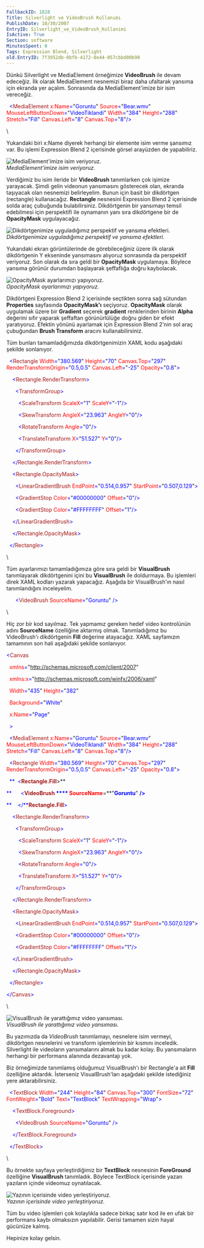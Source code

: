 ```yaml
---
FallbackID: 1828
Title: Silverlight ve VideoBrush Kullanımı
PublishDate: 10/30/2007
EntryID: Silverlight_ve_VideoBrush_Kullanimi
IsActive: True
Section: software
MinutesSpent: 0
Tags: Expression Blend, Silverlight
old.EntryID: 7f3952db-0bfb-4172-8e44-057cbbd00b98
---
```

Dünkü Silverlight ve MediaElement örneğimize **VideoBrush** ile devam
edeceğiz. İlk olarak MediaElement nesnemizi biraz daha ufaltarak yansıma
için ekranda yer açalım. Sonrasında da MediaElement'imize bir isim
vereceğiz.

<span style="color: blue;">  \<</span><span
style="color: #a31515;">MediaElement</span><span style="color: blue;">
</span><span style="color: red;">x:Name</span><span
style="color: blue;">=</span>"<span
style="color: blue;">Goruntu</span>"<span style="color: blue;">
</span><span style="color: red;">Source</span><span
style="color: blue;">=</span>"<span
style="color: blue;">Bear.wmv</span>"<span style="color: blue;">
</span><span style="color: red;">MouseLeftButtonDown</span><span
style="color: blue;">=</span>"<span
style="color: blue;">VideoTiklandi</span>"<span style="color: blue;">
</span><span style="color: red;">Width</span><span
style="color: blue;">=</span>"<span
style="color: blue;">384</span>"<span style="color: blue;"> </span><span
style="color: red;">Height</span><span
style="color: blue;">=</span>"<span
style="color: blue;">288</span>"<span style="color: blue;"> </span><span
style="color: red;">Stretch</span><span
style="color: blue;">=</span>"<span
style="color: blue;">Fill</span>"<span style="color: blue;">
</span><span style="color: red;">Canvas.Left</span><span
style="color: blue;">=</span>"<span style="color: blue;">8</span>"<span
style="color: blue;"> </span><span
style="color: red;">Canvas.Top</span><span
style="color: blue;">=</span>"<span style="color: blue;">8</span>"<span
style="color: blue;">/\></span>

\

Yukarıdaki biri x:Name diyerek herhangi bir elemente isim verme şansımız
var. Bu işlemi Expression Blend 2 içerisinde görsel arayüzden de
yapabiliriz.

![MediaElement'imize isim
veriyoruz.](http://cdn.daron.yondem.com/assets/1828/29102007_1.png)\
*MediaElement'imize isim veriyoruz.*

Verdiğimiz bu isim ileride bir **VideoBrush** tanımlarken çok işimize
yarayacak. Şimdi gelin videonun yansımasını gösterecek olan, ekranda
taşıyacak olan nesnemizi belirleyelim. Bunun için basit bir dikdörtgen
(rectangle) kullanacağız. **Rectangle** nesnesini Expression Blend 2
içerisinde solda araç çubuğunda bulabilirsiniz. Dikdörtgenin bir
yansımayı temsil edebilmesi için perspektifi ile oynamanın yanı sıra
dikdörtgene bir de **OpacityMask** uygulayacağız.

![Dikdörtgenimize uyguladığımız perspektif ve yansıma
efektleri.](http://cdn.daron.yondem.com/assets/1828/29102007_2.png)\
*Dikdörtgenimize uyguladığımız perspektif ve yansıma efektleri.*

Yukarıdaki ekran görüntülerinde de görebileceğiniz üzere ilk olarak
dikdörtgenin Y ekseninde yansımasını alıyoruz sonrasında da perspektif
veriyoruz. Son olarak da sıra geldi bir **OpacityMask** uygulamaya.
Böylece yansıma görünür durumdan başlayarak şeffaflığa doğru kaybolacak.

![OpacityMask ayarlarımızı
yapıyoruz.](http://cdn.daron.yondem.com/assets/1828/29102007_3.png)\
*OpacityMask ayarlarımızı yapıyoruz.*

Dikdörtgeni Expression Blend 2 içerisinde seçtikten sonra sağ sütundan
**Properties** sayfasında **OpacityMask'ı** seçiyoruz. **OpacityMask**
olarak uygulamak üzere bir **Gradient** seçerek **gradient**
renklerinden birinin **Alpha** değerini sıfır yaparak şeffaftan
görünürlülüğe doğru giden bir efekt yaratıyoruz. Efektin yönünü
ayarlamak için Expression Blend 2'nin sol araç çubuğundan **Brush
Transform** aracını kullanabilirsiniz.

Tüm bunları tamamladığımızda dikdörtgenimizin XAML kodu aşağıdaki
şekilde sonlanıyor.

<span style="color: blue;">  \<</span><span
style="color: #a31515;">Rectangle</span><span style="color: blue;">
</span><span style="color: red;">Width</span><span
style="color: blue;">=</span>"<span
style="color: blue;">380.569</span>"<span style="color: blue;">
</span><span style="color: red;">Height</span><span
style="color: blue;">=</span>"<span style="color: blue;">70</span>"<span
style="color: blue;"> </span><span
style="color: red;">Canvas.Top</span><span
style="color: blue;">=</span>"<span
style="color: blue;">297</span>"<span style="color: blue;"> </span><span
style="color: red;">RenderTransformOrigin</span><span
style="color: blue;">=</span>"<span
style="color: blue;">0.5,0.5</span>"<span style="color: blue;">
</span><span style="color: red;">Canvas.Left</span><span
style="color: blue;">=</span>"<span
style="color: blue;">-25</span>"<span style="color: blue;"> </span><span
style="color: red;">Opacity</span><span
style="color: blue;">=</span>"<span
style="color: blue;">0.8</span>"<span style="color: blue;">\></span>

<span style="color: blue;">    \<</span><span
style="color: #a31515;">Rectangle.RenderTransform</span><span
style="color: blue;">\></span>

<span style="color: blue;">      \<</span><span
style="color: #a31515;">TransformGroup</span><span
style="color: blue;">\></span>

<span style="color: blue;">        \<</span><span
style="color: #a31515;">ScaleTransform</span><span style="color: blue;">
</span><span style="color: red;">ScaleX</span><span
style="color: blue;">=</span>"<span style="color: blue;">1</span>"<span
style="color: blue;"> </span><span
style="color: red;">ScaleY</span><span
style="color: blue;">=</span>"<span style="color: blue;">-1</span>"<span
style="color: blue;">/\></span>

<span style="color: blue;">        \<</span><span
style="color: #a31515;">SkewTransform</span><span style="color: blue;">
</span><span style="color: red;">AngleX</span><span
style="color: blue;">=</span>"<span
style="color: blue;">23.963</span>"<span style="color: blue;">
</span><span style="color: red;">AngleY</span><span
style="color: blue;">=</span>"<span style="color: blue;">0</span>"<span
style="color: blue;">/\></span>

<span style="color: blue;">        \<</span><span
style="color: #a31515;">RotateTransform</span><span
style="color: blue;"> </span><span style="color: red;">Angle</span><span
style="color: blue;">=</span>"<span style="color: blue;">0</span>"<span
style="color: blue;">/\></span>

<span style="color: blue;">        \<</span><span
style="color: #a31515;">TranslateTransform</span><span
style="color: blue;"> </span><span style="color: red;">X</span><span
style="color: blue;">=</span>"<span
style="color: blue;">51.527</span>"<span style="color: blue;">
</span><span style="color: red;">Y</span><span
style="color: blue;">=</span>"<span style="color: blue;">0</span>"<span
style="color: blue;">/\></span>

<span style="color: blue;">      \</</span><span
style="color: #a31515;">TransformGroup</span><span
style="color: blue;">\></span>

<span style="color: blue;">    \</</span><span
style="color: #a31515;">Rectangle.RenderTransform</span><span
style="color: blue;">\></span>

<span style="color: blue;">    \<</span><span
style="color: #a31515;">Rectangle.OpacityMask</span><span
style="color: blue;">\></span>

<span style="color: blue;">      \<</span><span
style="color: #a31515;">LinearGradientBrush</span><span
style="color: blue;"> </span><span
style="color: red;">EndPoint</span><span
style="color: blue;">=</span>"<span
style="color: blue;">0.514,0.957</span>"<span style="color: blue;">
</span><span style="color: red;">StartPoint</span><span
style="color: blue;">=</span>"<span
style="color: blue;">0.507,0.129</span>"<span
style="color: blue;">\></span>

<span style="color: blue;">      \<</span><span
style="color: #a31515;">GradientStop</span><span style="color: blue;">
</span><span style="color: red;">Color</span><span
style="color: blue;">=</span>"<span
style="color: blue;">\#00000000</span>"<span style="color: blue;">
</span><span style="color: red;">Offset</span><span
style="color: blue;">=</span>"<span style="color: blue;">0</span>"<span
style="color: blue;">/\></span>

<span style="color: blue;">      \<</span><span
style="color: #a31515;">GradientStop</span><span style="color: blue;">
</span><span style="color: red;">Color</span><span
style="color: blue;">=</span>"<span
style="color: blue;">\#FFFFFFFF</span>"<span style="color: blue;">
</span><span style="color: red;">Offset</span><span
style="color: blue;">=</span>"<span style="color: blue;">1</span>"<span
style="color: blue;">/\></span>

<span style="color: blue;">    \</</span><span
style="color: #a31515;">LinearGradientBrush</span><span
style="color: blue;">\></span>

<span style="color: blue;">    \</</span><span
style="color: #a31515;">Rectangle.OpacityMask</span><span
style="color: blue;">\></span>

<span style="color: blue;">  \</</span><span
style="color: #a31515;">Rectangle</span><span
style="color: blue;">\></span>

\

Tüm ayarlarımızı tamamladığımıza göre sıra geldi bir **VisualBrush**
tanımlayarak dikdörtgenini içini bu **VisualBrush** ile doldurmaya. Bu
işlemleri direk XAML kodları yazarak yapacağız. Aşağıda bir
VisualBrush'ın nasıl tanımlandığını inceleyelim.

<span style="color: blue;">      \<</span><span
style="color: #a31515;">VideoBrush</span><span style="color: blue;">
</span><span style="color: red;">SourceName</span><span
style="color: blue;">=</span>"<span
style="color: blue;">Goruntu</span>"<span style="color: blue;">
/\></span>

\

Hiç zor bir kod sayılmaz. Tek yapmamız gereken hedef video kontrolünün
adını **SourceName** özelliğine aktarmış olmak. Tanımladığımız bu
VideoBrush'ı dikdörtgenin **Fill** değerine atayacağız. XAML sayfamızın
tamamının son hali aşağıdaki şekilde sonlanıyor.

<span style="color: blue;">\<</span><span
style="color: #a31515;">Canvas</span>

<span style="color: blue;">  </span><span
style="color: red;">xmlns</span><span
style="color: blue;">=</span>"<span
style="color: blue;">http://schemas.microsoft.com/client/2007</span>"

<span style="color: blue;">  </span><span
style="color: red;">xmlns:x</span><span
style="color: blue;">=</span>"<span
style="color: blue;">http://schemas.microsoft.com/winfx/2006/xaml</span>"

<span style="color: blue;">  </span><span
style="color: red;">Width</span><span
style="color: blue;">=</span>"<span
style="color: blue;">435</span>"<span style="color: blue;"> </span><span
style="color: red;">Height</span><span
style="color: blue;">=</span>"<span style="color: blue;">382</span>"

<span style="color: blue;">  </span><span
style="color: red;">Background</span><span
style="color: blue;">=</span>"<span style="color: blue;">White</span>"

<span style="color: blue;">  </span><span
style="color: red;">x:Name</span><span
style="color: blue;">=</span>"<span style="color: blue;">Page</span>"

<span style="color: blue;">  \></span>

<span style="color: blue;">  \<</span><span
style="color: #a31515;">MediaElement</span><span style="color: blue;">
</span><span style="color: red;">x:Name</span><span
style="color: blue;">=</span>"<span
style="color: blue;">Goruntu</span>"<span style="color: blue;">
</span><span style="color: red;">Source</span><span
style="color: blue;">=</span>"<span
style="color: blue;">Bear.wmv</span>"<span style="color: blue;">
</span><span style="color: red;">MouseLeftButtonDown</span><span
style="color: blue;">=</span>"<span
style="color: blue;">VideoTiklandi</span>"<span style="color: blue;">
</span><span style="color: red;">Width</span><span
style="color: blue;">=</span>"<span
style="color: blue;">384</span>"<span style="color: blue;"> </span><span
style="color: red;">Height</span><span
style="color: blue;">=</span>"<span
style="color: blue;">288</span>"<span style="color: blue;"> </span><span
style="color: red;">Stretch</span><span
style="color: blue;">=</span>"<span
style="color: blue;">Fill</span>"<span style="color: blue;">
</span><span style="color: red;">Canvas.Left</span><span
style="color: blue;">=</span>"<span style="color: blue;">8</span>"<span
style="color: blue;"> </span><span
style="color: red;">Canvas.Top</span><span
style="color: blue;">=</span>"<span style="color: blue;">8</span>"<span
style="color: blue;">/\></span>

<span style="color: blue;">  \<</span><span
style="color: #a31515;">Rectangle</span><span style="color: blue;">
</span><span style="color: red;">Width</span><span
style="color: blue;">=</span>"<span
style="color: blue;">380.569</span>"<span style="color: blue;">
</span><span style="color: red;">Height</span><span
style="color: blue;">=</span>"<span style="color: blue;">70</span>"<span
style="color: blue;"> </span><span
style="color: red;">Canvas.Top</span><span
style="color: blue;">=</span>"<span
style="color: blue;">297</span>"<span style="color: blue;"> </span><span
style="color: red;">RenderTransformOrigin</span><span
style="color: blue;">=</span>"<span
style="color: blue;">0.5,0.5</span>"<span style="color: blue;">
</span><span style="color: red;">Canvas.Left</span><span
style="color: blue;">=</span>"<span
style="color: blue;">-25</span>"<span style="color: blue;"> </span><span
style="color: red;">Opacity</span><span
style="color: blue;">=</span>"<span
style="color: blue;">0.8</span>"<span style="color: blue;">\></span>

<span style="color: blue;">  **  \<**</span><span
style="color: #a31515;">**Rectangle.Fill**</span><span
style="color: blue;">**\>**</span>

<span style="color: blue;">**      \<**</span><span
style="color: #a31515;">**VideoBrush**</span><span style="color: blue;">
**** </span><span style="color: red;">**SourceName**</span><span
style="color: blue;">**=**</span>"<span
style="color: blue;">**Goruntu**</span>"<span style="color: blue;">
**/\>**</span>

<span style="color: blue;">**    \</**</span><span
style="color: #a31515;">**Rectangle.Fill**</span><span
style="color: blue;">\></span>

<span style="color: blue;">    \<</span><span
style="color: #a31515;">Rectangle.RenderTransform</span><span
style="color: blue;">\></span>

<span style="color: blue;">      \<</span><span
style="color: #a31515;">TransformGroup</span><span
style="color: blue;">\></span>

<span style="color: blue;">        \<</span><span
style="color: #a31515;">ScaleTransform</span><span style="color: blue;">
</span><span style="color: red;">ScaleX</span><span
style="color: blue;">=</span>"<span style="color: blue;">1</span>"<span
style="color: blue;"> </span><span
style="color: red;">ScaleY</span><span
style="color: blue;">=</span>"<span style="color: blue;">-1</span>"<span
style="color: blue;">/\></span>

<span style="color: blue;">        \<</span><span
style="color: #a31515;">SkewTransform</span><span style="color: blue;">
</span><span style="color: red;">AngleX</span><span
style="color: blue;">=</span>"<span
style="color: blue;">23.963</span>"<span style="color: blue;">
</span><span style="color: red;">AngleY</span><span
style="color: blue;">=</span>"<span style="color: blue;">0</span>"<span
style="color: blue;">/\></span>

<span style="color: blue;">        \<</span><span
style="color: #a31515;">RotateTransform</span><span
style="color: blue;"> </span><span style="color: red;">Angle</span><span
style="color: blue;">=</span>"<span style="color: blue;">0</span>"<span
style="color: blue;">/\></span>

<span style="color: blue;">        \<</span><span
style="color: #a31515;">TranslateTransform</span><span
style="color: blue;"> </span><span style="color: red;">X</span><span
style="color: blue;">=</span>"<span
style="color: blue;">51.527</span>"<span style="color: blue;">
</span><span style="color: red;">Y</span><span
style="color: blue;">=</span>"<span style="color: blue;">0</span>"<span
style="color: blue;">/\></span>

<span style="color: blue;">      \</</span><span
style="color: #a31515;">TransformGroup</span><span
style="color: blue;">\></span>

<span style="color: blue;">    \</</span><span
style="color: #a31515;">Rectangle.RenderTransform</span><span
style="color: blue;">\></span>

<span style="color: blue;">    \<</span><span
style="color: #a31515;">Rectangle.OpacityMask</span><span
style="color: blue;">\></span>

<span style="color: blue;">      \<</span><span
style="color: #a31515;">LinearGradientBrush</span><span
style="color: blue;"> </span><span
style="color: red;">EndPoint</span><span
style="color: blue;">=</span>"<span
style="color: blue;">0.514,0.957</span>"<span style="color: blue;">
</span><span style="color: red;">StartPoint</span><span
style="color: blue;">=</span>"<span
style="color: blue;">0.507,0.129</span>"<span
style="color: blue;">\></span>

<span style="color: blue;">      \<</span><span
style="color: #a31515;">GradientStop</span><span style="color: blue;">
</span><span style="color: red;">Color</span><span
style="color: blue;">=</span>"<span
style="color: blue;">\#00000000</span>"<span style="color: blue;">
</span><span style="color: red;">Offset</span><span
style="color: blue;">=</span>"<span style="color: blue;">0</span>"<span
style="color: blue;">/\></span>

<span style="color: blue;">      \<</span><span
style="color: #a31515;">GradientStop</span><span style="color: blue;">
</span><span style="color: red;">Color</span><span
style="color: blue;">=</span>"<span
style="color: blue;">\#FFFFFFFF</span>"<span style="color: blue;">
</span><span style="color: red;">Offset</span><span
style="color: blue;">=</span>"<span style="color: blue;">1</span>"<span
style="color: blue;">/\></span>

<span style="color: blue;">    \</</span><span
style="color: #a31515;">LinearGradientBrush</span><span
style="color: blue;">\></span>

<span style="color: blue;">    \</</span><span
style="color: #a31515;">Rectangle.OpacityMask</span><span
style="color: blue;">\></span>

<span style="color: blue;">  \</</span><span
style="color: #a31515;">Rectangle</span><span
style="color: blue;">\></span>

<span style="color: blue;">\</</span><span
style="color: #a31515;">Canvas</span><span
style="color: blue;">\></span>

\

![VisualBrush ile yarattığımız video
yansıması.](http://cdn.daron.yondem.com/assets/1828/29102007_4.jpg)\
*VisualBrush ile yarattığımız video yansıması.*

Bu yazımızda da *VideoBrush* tanımlamayı, nesnelere isim vermeyi,
dikdörtgen nesnelerini ve transform işlemlerinin bir kısmını inceledik.
Silverlight ile videoların yansımalarını almak bu kadar kolay. Bu
yansımaların herhangi bir performans alanında dezavantajı yok.

Biz örneğimizde tanımlamış olduğumuz VisualBrush'ı bir Rectangle'a ait
**Fill** özelliğine aktardık. İsterseniz VisualBrush'ları aşağıdaki
şekilde istediğiniz yere aktarabilirsiniz.

<span style="color: blue;">  \<</span><span
style="color: #a31515;">TextBlock</span><span style="color: blue;">
</span><span style="color: red;">Width</span><span
style="color: blue;">=</span>"<span
style="color: blue;">244</span>"<span style="color: blue;"> </span><span
style="color: red;">Height</span><span
style="color: blue;">=</span>"<span style="color: blue;">84</span>"<span
style="color: blue;"> </span><span
style="color: red;">Canvas.Top</span><span
style="color: blue;">=</span>"<span
style="color: blue;">300</span>"<span style="color: blue;"> </span><span
style="color: red;">FontSize</span><span
style="color: blue;">=</span>"<span style="color: blue;">72</span>"<span
style="color: blue;"> </span><span
style="color: red;">FontWeight</span><span
style="color: blue;">=</span>"<span
style="color: blue;">Bold</span>"<span style="color: blue;">
</span><span style="color: red;">Text</span><span
style="color: blue;">=</span>"<span
style="color: blue;">TextBlock</span>"<span style="color: blue;">
</span><span style="color: red;">TextWrapping</span><span
style="color: blue;">=</span>"<span
style="color: blue;">Wrap</span>"<span style="color: blue;">\></span>

<span style="color: blue;">    \<</span><span
style="color: #a31515;">TextBlock.Foreground</span><span
style="color: blue;">\></span>

<span style="color: blue;">      \<</span><span
style="color: #a31515;">VideoBrush</span><span style="color: blue;">
</span><span style="color: red;">SourceName</span><span
style="color: blue;">=</span>"<span
style="color: blue;">Goruntu</span>"<span style="color: blue;">
/\></span>

<span style="color: blue;">    \</</span><span
style="color: #a31515;">TextBlock.Foreground</span><span
style="color: blue;">\></span>

<span style="color: blue;">  \</</span><span
style="color: #a31515;">TextBlock</span><span
style="color: blue;">\></span>

\

Bu örnekte sayfaya yerleştirdiğimiz bir **TextBlock** nesnesinin
**ForeGround** özelliğine **VisualBrush** tanımladık. Böylece TextBlock
içerisinde yazan yazıların içinde videomuz oynatılacak.

![Yazının içerisinde video
yerleştiriyoruz.](http://cdn.daron.yondem.com/assets/1828/29102007_5.jpg)\
*Yazının içerisinde video yerleştiriyoruz.*

Tüm bu video işlemleri çok kolaylıkla sadece birkaç satır kod ile en
ufak bir performans kaybı olmaksızın yapılabilir. Gerisi tamamen sizin
hayal gücünüze kalmış.

Hepinize kolay gelsin.


